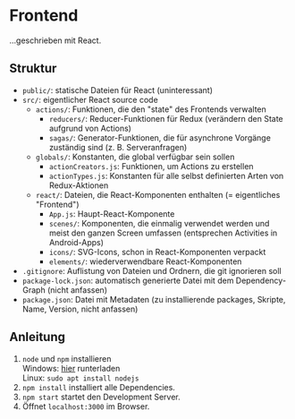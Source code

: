 
# Frontend
...geschrieben mit React.

## Struktur
- `public/`: statische Dateien für React (uninteressant)
- `src/`: eigentlicher React source code
  - `actions/`: Funktionen, die den "state" des Frontends verwalten
    - `reducers/`: Reducer-Funktionen für Redux (verändern den State aufgrund von Actions)
    - `sagas/`: Generator-Funktionen, die für asynchrone Vorgänge zuständig sind (z. B. Serveranfragen)
  - `globals/`: Konstanten, die global verfügbar sein sollen
    - `actionCreators.js`: Funktionen, um Actions zu erstellen
    - `actionTypes.js`: Konstanten für alle selbst definierten Arten von Redux-Aktionen
  - `react/`: Dateien, die React-Komponenten enthalten (= eigentliches "Frontend")
    - `App.js`: Haupt-React-Komponente
    - `scenes/`: Komponenten, die einmalig verwendet werden und meist den ganzen Screen umfassen (entsprechen Activities in Android-Apps)
    - `icons/`: SVG-Icons, schon in React-Komponenten verpackt
    - `elements/`: wiederverwendbare React-Komponenten
- `.gitignore`: Auflistung von Dateien und Ordnern, die git ignorieren soll
- `package-lock.json`: automatisch generierte Datei mit dem Dependency-Graph (nicht anfassen)
- `package.json`: Datei mit Metadaten (zu installierende packages, Skripte, Name, Version, nicht anfassen)

## Anleitung
1. `node` und `npm` installieren  
Windows: [hier](https://nodejs.org/de/download/) runterladen  
Linux: `sudo apt install nodejs`
2. `npm install` installiert alle Dependencies.
3. `npm start` startet den Development Server.
4. Öffnet `localhost:3000` im Browser.

